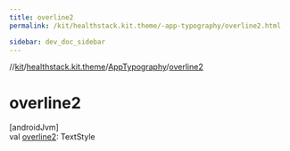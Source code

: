 ```yaml
---
title: overline2
permalink: /kit/healthstack.kit.theme/-app-typography/overline2.html

sidebar: dev_doc_sidebar
---
```

//[kit](../../../index.html)/[healthstack.kit.theme](../index.html)/[AppTypography](index.html)/[overline2](overline2.html)



# overline2



[androidJvm]\
val [overline2](overline2.html): TextStyle




